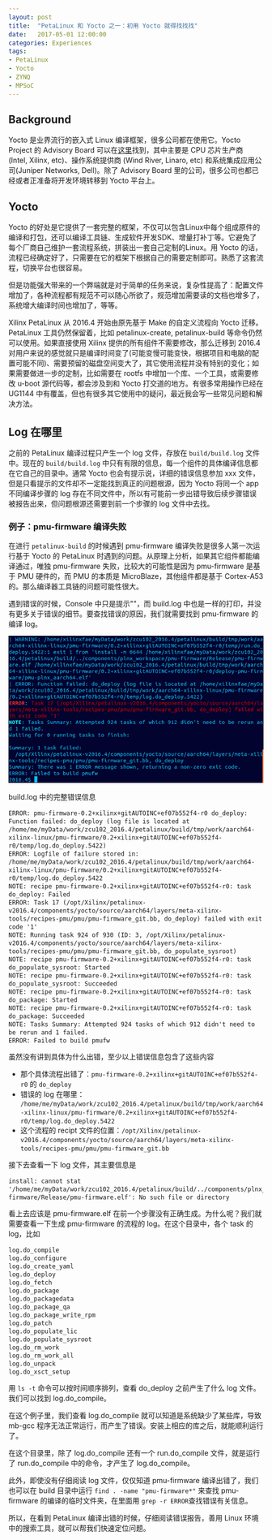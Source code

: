 ```yaml
---
layout: post
title:  "PetaLinux 和 Yocto 之一：初用 Yocto 就得找找找"
date:   2017-05-01 12:00:00
categories: Experiences
tags:
- PetaLinux
- Yocto
- ZYNQ
- MPSoC
---
```


## Background

Yocto 是业界流行的嵌入式 Linux 编译框架，很多公司都在使用它。Yocto Project 的 Advisory Board 可以在[这里](https://www.yoctoproject.org/about/governance/admininstrative-leadership)找到，其中主要是 CPU 芯片生产商 (Intel, Xilinx, etc)、操作系统提供商 (Wind River, Linaro, etc) 和系统集成应用公司(Juniper Networks, Dell)。除了 Advisory Board 里的公司，很多公司也都已经或者正准备将开发环境转移到 Yocto 平台上。

## Yocto

Yocto 的好处是它提供了一套完整的框架，不仅可以包含Linux中每个组成原件的编译和打包，还可以编译工具链、生成软件开发SDK、增量打补丁等。它避免了每个厂商自己维护一套流程系统，拼装出一套自己定制的Linux。用 Yocto 的话，流程已经确定好了，只需要在它的框架下根据自己的需要定制即可。熟悉了这套流程，切换平台也很容易。

但是功能强大带来的一个弊端就是对于简单的任务来说，复杂性提高了：配置文件增加了，各种流程都有规范不可以随心所欲了，规范增加需要读的文档也增多了，系统增大编译时间也增加了，等等。

Xilinx PetaLinux 从 2016.4 开始由原先基于 Make 的自定义流程向 Yocto 迁移。PetaLinux 工具仍然保留着，比如 petalinux-create, petalinux-build 等命令仍然可以使用。如果直接使用 Xilinx 提供的所有组件不需要修改，那么迁移到 2016.4 对用户来说的感觉就只是编译时间变了(可能变慢可能变快，根据项目和电脑的配置可能不同)、需要预留的磁盘空间变大了，其它使用流程并没有特别的变化；如果需要做进一步的定制，比如需要在 rootfs 中增加一个库、一个工具，或需要修改 u-boot 源代码等，都会涉及到和 Yocto 打交道的地方。有很多常用操作已经在 UG1144 中有覆盖，但也有很多其它使用中的疑问，最近我会写一些常见问题和解决方法。

## Log 在哪里

之前的 PetaLinux 编译过程只产生一个 log 文件，存放在 `build/build.log` 文件中。现在的 `build/build.log` 中只有有限的信息，每一个组件的具体编译信息都在它自己的目录中。通常 Yocto 也会有提示说，详细的错误信息参加 xxx 文件，但是只看提示的文件却不一定能找到真正的问题根源，因为 Yocto 将同一个 app 不同编译步骤的 log 存在不同文件中，所以有可能前一步出错导致后续步骤错误被报告出来，但问题根源还需要到前一个步骤的 log 文件中去找。

### 例子：pmu-firmware 编译失败

在进行 `petalinux-build` 的时候遇到 pmu-firmware 编译失败是很多人第一次运行基于 Yocto 的 PetaLinux 时遇到的问题。从原理上分析，如果其它组件都能编译通过，唯独 pmu-firmware 失败，比较大的可能性是因为 pmu-firmware 是基于 PMU 硬件的，而 PMU 的本质是 MicroBlaze，其他组件都是基于 Cortex-A53 的。那么编译器工具链的问题可能性很大。

遇到错误的时候，Console 中只是提示""，而 build.log 中也是一样的打印，并没有更多关于错误的细节。要查找错误的原因，我们就需要找到 pmu-firmware 的编译 log。

![错误信息](/images/2017/petalinux_pmufw_error.png)

build.log 中的完整错误信息

    ERROR: pmu-firmware-0.2+xilinx+gitAUTOINC+ef07b552f4-r0 do_deploy: Function failed: do_deploy (log file is located at /home/me/myData/work/zcu102_2016.4/petalinux/build/tmp/work/aarch64-xilinx-linux/pmu-firmware/0.2+xilinx+gitAUTOINC+ef07b552f4-r0/temp/log.do_deploy.5422)
	ERROR: Logfile of failure stored in: /home/me/myData/work/zcu102_2016.4/petalinux/build/tmp/work/aarch64-xilinx-linux/pmu-firmware/0.2+xilinx+gitAUTOINC+ef07b552f4-r0/temp/log.do_deploy.5422
	NOTE: recipe pmu-firmware-0.2+xilinx+gitAUTOINC+ef07b552f4-r0: task do_deploy: Failed
	ERROR: Task 17 (/opt/Xilinx/petalinux-v2016.4/components/yocto/source/aarch64/layers/meta-xilinx-tools/recipes-pmu/pmu/pmu-firmware_git.bb, do_deploy) failed with exit code '1'
	NOTE: Running task 924 of 930 (ID: 3, /opt/Xilinx/petalinux-v2016.4/components/yocto/source/aarch64/layers/meta-xilinx-tools/recipes-pmu/pmu/pmu-firmware_git.bb, do_populate_sysroot)
	NOTE: recipe pmu-firmware-0.2+xilinx+gitAUTOINC+ef07b552f4-r0: task do_populate_sysroot: Started
	NOTE: recipe pmu-firmware-0.2+xilinx+gitAUTOINC+ef07b552f4-r0: task do_populate_sysroot: Succeeded
	NOTE: recipe pmu-firmware-0.2+xilinx+gitAUTOINC+ef07b552f4-r0: task do_package: Started
	NOTE: recipe pmu-firmware-0.2+xilinx+gitAUTOINC+ef07b552f4-r0: task do_package: Succeeded
	NOTE: Tasks Summary: Attempted 924 tasks of which 912 didn't need to be rerun and 1 failed.
	ERROR: Failed to build pmufw

虽然没有讲到具体为什么出错，至少以上错误信息包含了这些内容

- 那个具体流程出错了：`pmu-firmware-0.2+xilinx+gitAUTOINC+ef07b552f4-r0` 的 `do_deploy`
- 错误的 log 在哪里： `/home/me/myData/work/zcu102_2016.4/petalinux/build/tmp/work/aarch64-xilinx-linux/pmu-firmware/0.2+xilinx+gitAUTOINC+ef07b552f4-r0/temp/log.do_deploy.5422`
- 这个流程的 recipt 文件的位置：`/opt/Xilinx/petalinux-v2016.4/components/yocto/source/aarch64/layers/meta-xilinx-tools/recipes-pmu/pmu/pmu-firmware_git.bb`

接下去查看一下 log 文件，其主要信息是

    install: cannot stat '/home/me/myData/work/zcu102_2016.4/petalinux/build/../components/plnx_workspace/pmu-firmware/Release/pmu-firmware.elf': No such file or directory

看上去应该是 pmu-firmware.elf 在前一个步骤没有正确生成。为什么呢？我们就需要查看一下生成 pmu-firmware 的流程的 log。在这个目录中，各个 task 的 log，比如

    log.do_compile
	log.do_configure
	log.do_create_yaml
	log.do_deploy
	log.do_fetch
	log.do_package
	log.do_packagedata
	log.do_package_qa
	log.do_package_write_rpm
	log.do_patch
	log.do_populate_lic
	log.do_populate_sysroot
	log.do_rm_work
	log.do_rm_work_all
	log.do_unpack
	log.do_xsct_setup

用 `ls -t` 命令可以按时间顺序排列，查看 do_deploy 之前产生了什么 log 文件。我们可以找到 log.do_compile。

在这个例子里，我们查看 log.do_compile 就可以知道是系统缺少了某些库，导致 mb-gcc 程序无法正常运行，而产生了错误。安装上相应的库之后，就能顺利运行了。

在这个目录里，除了 log.do_compile 还有一个 run.do_compile 文件，就是运行了 run.do_compile 中的命令，才产生了 log.do_compile。

此外，即使没有仔细阅读 log 文件，仅仅知道 pmu-firmware 编译出错了，我们也可以在 build 目录中运行 `find . -name "pmu-firmware*"` 来查找 pmu-firmware 的编译的临时文件夹，在里面用 `grep -r ERROR`查找错误有关信息。

所以，在看到 PetaLinux 编译出错的时候，仔细阅读错误报告，善用 Linux 环境中的搜索工具，就可以帮我们快速定位问题。




